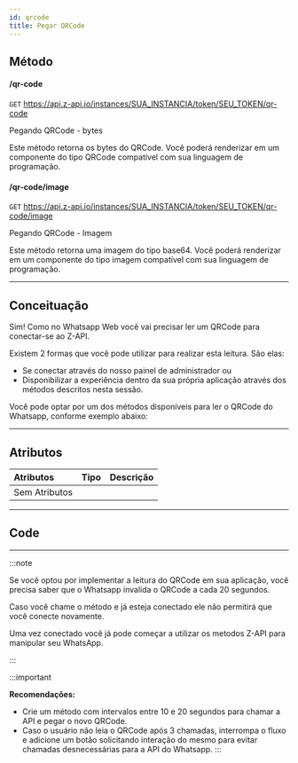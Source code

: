 ```yaml
---
id: qrcode
title: Pegar QRCode
---
```


## Método

#### /qr-code

`GET` https://api.z-api.io/instances/SUA_INSTANCIA/token/SEU_TOKEN/qr-code

Pegando QRCode - bytes

Este método retorna os bytes do QRCode. Você poderá renderizar em um componente do tipo QRCode compatível com sua linguagem de programação.

#### /qr-code/image

`GET` https://api.z-api.io/instances/SUA_INSTANCIA/token/SEU_TOKEN/qr-code/image

Pegando QRCode - Imagem

Este método retorna uma imagem do tipo base64. Você poderá renderizar em um componente do tipo imagem compatível com sua linguagem de programação.

---

## Conceituação

Sim! Como no Whatsapp Web você vai precisar ler um QRCode para conectar-se ao Z-API.

Existem 2 formas que você pode utilizar para realizar esta leitura. São elas: 
- Se conectar através do nosso painel de administrador ou
- Disponibilizar a experiência dentro da sua própria aplicação através dos métodos descritos nesta sessão.

Você pode optar por um dos métodos disponíveis para ler o QRCode do Whatsapp, conforme exemplo abaixo:

---

## Atributos

| Atributos     | Tipo | Descrição |
| :------------ | :--: | :-------- |
| Sem Atributos |      |           |

---

## Code

---

:::note

Se você optou por implementar a leitura do QRCode em sua aplicação, você precisa saber que o Whatsapp invalida o QRCode a cada 20 segundos.

Caso você chame o método e já esteja conectado ele não permitirá que você conecte novamente.

Uma vez conectado você já pode começar a utilizar os metodos Z-API para manipular seu WhatsApp.

:::

:::important

**Recomendações:**

- Crie um método com intervalos entre 10 e 20 segundos para chamar a API e pegar o novo QRCode.
- Caso o usuário não leia o QRCode após 3 chamadas, interrompa o fluxo e adicione um botão solicitando interação do mesmo para evitar chamadas desnecessárias para a API do Whatsapp. :::
